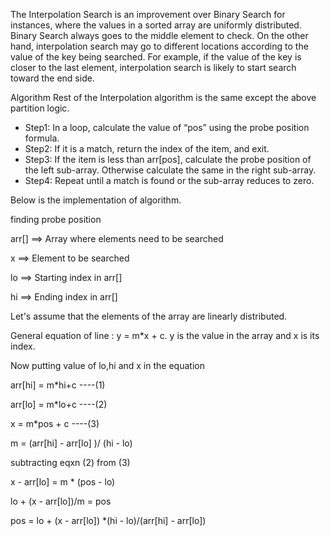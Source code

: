 
The Interpolation Search is an improvement over Binary Search for instances, where the values in a sorted array are uniformly distributed. Binary Search always goes to the middle element to check. On the other hand, interpolation search may go to different locations according to the value of the key being searched. For example, if the value of the key is closer to the last element, interpolation search is likely to start search toward the end side.


Algorithm 
Rest of the Interpolation algorithm is the same except the above partition logic. 
- Step1: In a loop, calculate the value of “pos” using the probe position formula. 
- Step2: If it is a match, return the index of the item, and exit. 
- Step3: If the item is less than arr[pos], calculate the probe position of the left sub-array. Otherwise calculate the same in the right sub-array. 
- Step4: Repeat until a match is found or the sub-array reduces to zero.

Below is the implementation of algorithm. 

finding probe position

arr[] ==> Array where elements need to be searched

x     ==> Element to be searched

lo    ==> Starting index in arr[]

hi    ==> Ending index in arr[]



Let's assume that the elements of the array are linearly distributed. 

General equation of line : y = m*x + c.
y is the value in the array and x is its index.

Now putting value of lo,hi and x in the equation

arr[hi] = m*hi+c ----(1)

arr[lo] = m*lo+c ----(2)

x = m*pos + c     ----(3)

m = (arr[hi] - arr[lo] )/ (hi - lo)


subtracting eqxn (2) from (3)

x - arr[lo] = m * (pos - lo)

lo + (x - arr[lo])/m = pos

pos = lo + (x - arr[lo]) *(hi - lo)/(arr[hi] - arr[lo])

